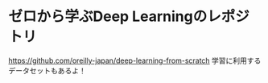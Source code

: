 # ゼロから学ぶDeep Learningのレポジトリ
https://github.com/oreilly-japan/deep-learning-from-scratch
学習に利用するデータセットもあるよ！
